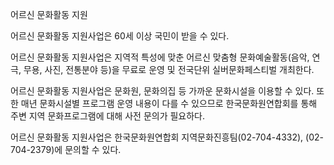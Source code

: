어르신 문화활동 지원


어르신 문화활동 지원사업은 60세 이상 국민이 받을 수 있다.


어르신 문화활동 지원사업은 지역적 특성에 맞춘 어르신 맞춤형 문화예술활동(음악, 연극, 무용, 사진, 전통분야 등)을 무료로 운영 및 전국단위 실버문화페스티벌 개최한다. 


어르신 문화활동 지원사업은 문화원, 문화의집 등 가까운 문화시설을 이용할 수 있다. 또한 매년 문화시설별 프로그램 운영 내용이 다를 수 있으므로 한국문화원연합회를 통해 주변 지역 문화프로그램에 대해 사전 문의가 필요하다. 


어르신 문화활동 지원사업은 한국문화원연합회 지역문화진흥팀(02-704-4332), (02-704-2379)에 문의할 수 있다.